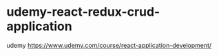 # udemy-react-redux-crud-application
udemy https://www.udemy.com/course/react-application-development/
